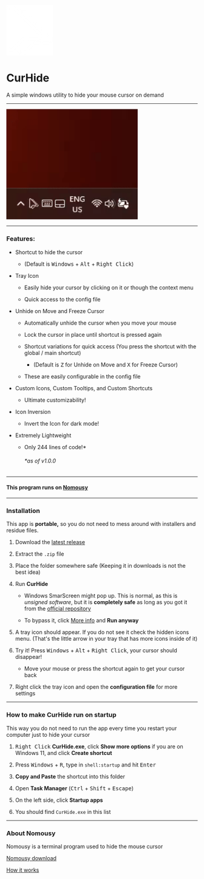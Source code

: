 <img title="" src="source/icon1w.png" alt="" width="122" data-align="inline">

# CurHide

A simple windows utility to hide your mouse cursor on demand

---

<img title="" src="media/demo.gif" alt="" width="346" data-align="inline">

---

### Features:

- Shortcut to hide the cursor
  
  - (Default is <kbd>Windows</kbd> + <kbd>Alt</kbd> + <kbd>Right Click</kbd>)

- Tray Icon
  
  - Easily hide your cursor by clicking on it or though the context menu
  
  - Quick access to the config file

- Unhide on Move and Freeze Cursor
  
  - Automatically unhide the cursor when you move your mouse
  
  - Lock the cursor in place until shortcut is pressed again
  
  - Shortcut variations for quick access (You press the shortcut with the global / main shortcut)
    
    - (Default is <kbd>Z</kbd> for Unhide on Move and <kbd>X</kbd> for Freeze Cursor)
  
  - These are easily configurable in the config file

- Custom Icons, Custom Tooltips, and Custom Shortcuts
  
  - Ultimate customizability!

- Icon Inversion
  
  - Invert the Icon for dark mode!

- Extremely Lightweight
  
  - Only 244 lines of code!*
    
    ###### *as of v1.0.0

---

#### This program runs on [Nomousy](#about-nomousy)

---

### Installation

This app is **portable,** so you do not need to mess around with installers and residue files.

1. Download the [latest release](https://github.com/FractalScripts/cursor-hide/releases)

2. Extract the `.zip` file

3. Place the folder somewhere safe (Keeping it in downloads is not the best idea)

4. Run **CurHide**
   
   - Windows SmarScreen might pop up. This is normal, as this is *unsigned software*, but it is **completely safe** as long as you got it from the [official repository](https://github.com/FractalScripts/cursor-hide)
   
   - To bypass it, click <u>More info</u> and **Run anyway**

5. A tray icon should appear. If you do not see it check the hidden icons menu. (That's the little arrow in your tray that has more icons inside of it)

6. Try it! Press <kbd>Windows</kbd> + <kbd>Alt</kbd> + <kbd>Right Click</kbd>, your cursor should disappear!
   
   - Move your mouse or press the shortcut again to get your cursor back

7. Right click the tray icon and open the **configuration file** for more settings

---

### How to make CurHide run on startup

This way you do not need to run the app every time you restart your computer just to hide your cursor

1. <kbd>Right Click</kbd> **CurHide.exe**, click **Show more options** if you are on Windows 11, and click **Create shortcut**

2. Press <kbd>Windows</kbd> + <kbd>R</kbd>, type in `shell:startup` and hit <kbd>Enter</kbd>

3. **Copy and Paste** the shortcut into this folder

4. Open **Task Manager** (<kbd>Ctrl</kbd> + <kbd>Shift</kbd> + <kbd>Escape</kbd>)

5. On the left side, click **Startup apps**

6. You should find `CurHide.exe` in this list

---

### About Nomousy

Nomousy is a terminal program used to hide the mouse cursor

[Nomousy download](https://www.sindenwiki.org/wiki/Nomousy)

[How it works](https://www.autohotkey.com/board/topic/2083-nomousy-disablehide-your-mouse-pointer-cmd/)
